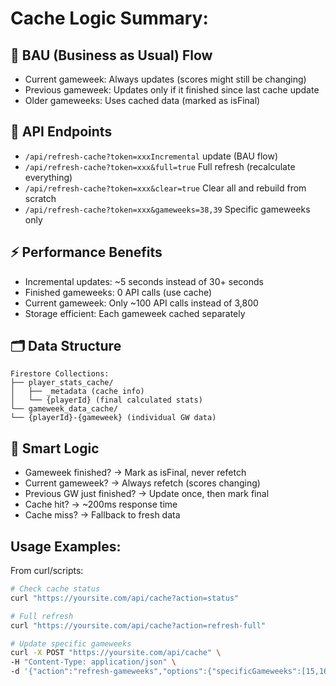 # Cache Logic Summary:

## 🎯 BAU (Business as Usual) Flow

- Current gameweek: Always updates (scores might still be changing)
- Previous gameweek: Updates only if it finished since last cache update
- Older gameweeks: Uses cached data (marked as isFinal)

## 🔄 API Endpoints

- `/api/refresh-cache?token=xxxIncremental` update (BAU flow)
- `/api/refresh-cache?token=xxx&full=true` Full refresh (recalculate everything)
- `/api/refresh-cache?token=xxx&clear=true` Clear all and rebuild from scratch
- `/api/refresh-cache?token=xxx&gameweeks=38,39` Specific gameweeks only

## ⚡ Performance Benefits

- Incremental updates: ~5 seconds instead of 30+ seconds
- Finished gameweeks: 0 API calls (use cache)
- Current gameweek: Only ~100 API calls instead of 3,800
- Storage efficient: Each gameweek cached separately

## 🗂️ Data Structure

```
Firestore Collections:
├── player_stats_cache/
│   ├── _metadata (cache info)
│   └── {playerId} (final calculated stats)
└── gameweek_data_cache/
└── {playerId}-{gameweek} (individual GW data)
```

## 🔧 Smart Logic

- Gameweek finished? → Mark as isFinal, never refetch
- Current gameweek? → Always refetch (scores changing)
- Previous GW just finished? → Update once, then mark final
- Cache hit? → ~200ms response time
- Cache miss? → Fallback to fresh data

## Usage Examples:
From curl/scripts:

```bash
# Check cache status
curl "https://yoursite.com/api/cache?action=status"

# Full refresh
curl "https://yoursite.com/api/cache?action=refresh-full"

# Update specific gameweeks
curl -X POST "https://yoursite.com/api/cache" \
-H "Content-Type: application/json" \
-d '{"action":"refresh-gameweeks","options":{"specificGameweeks":[15,16]}}'
```
